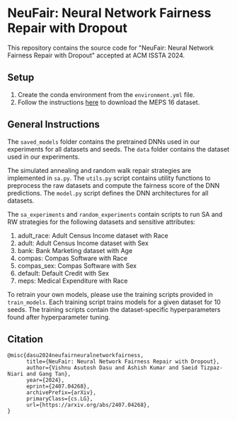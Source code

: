 # NeuFair: Neural Network Fairness Repair with Dropout

This repository contains the source code for "NeuFair: Neural Network Fairness Repair with Dropout" accepted at ACM ISSTA 2024.

## Setup

1. Create the conda environment from the `environment.yml` file.
2. Follow the instructions [here](https://github.com/Trusted-AI/AIF360/blob/main/aif360/data/raw/meps/README.md) to download the MEPS 16 dataset.

## General Instructions

The `saved_models` folder contains the pretrained DNNs used in our experiments for all datasets and seeds. The `data` folder contains the dataset used in our experiments. 

The simulated annealing and random walk repair strategies are implemented in `sa.py`. The `utils.py` script contains utility functions to preprocess the raw datasets and compute the fairness score of the DNN predictions. The `model.py` script defines the DNN architectures for all datasets.

The `sa_experiments` and `random_experiments` contain scripts to run SA and RW strategies for the following datasets and sensitive attributes:
<ol>
    <li> adult_race: Adult Census Income dataset with Race </li>
    <li> adult: Adult Census Income dataset with Sex </li>
    <li> bank: Bank Marketing dataset with Age </li>
    <li> compas: Compas Software with Race </li>
    <li> compas_sex: Compas Software with Sex </li>
    <li> default: Default Credit with Sex </li>
    <li> meps: Medical Expenditure with Race </li>
</ol>

To retrain your own models, please use the training scripts provided in `train_models`. Each training script trains models for a given dataset for 10 seeds. The training scripts contain the dataset-specific hyperparameters found after hyperparameter tuning.

## Citation

```
@misc{dasu2024neufairneuralnetworkfairness,
      title={NeuFair: Neural Network Fairness Repair with Dropout}, 
      author={Vishnu Asutosh Dasu and Ashish Kumar and Saeid Tizpaz-Niari and Gang Tan},
      year={2024},
      eprint={2407.04268},
      archivePrefix={arXiv},
      primaryClass={cs.LG},
      url={https://arxiv.org/abs/2407.04268}, 
}
```
